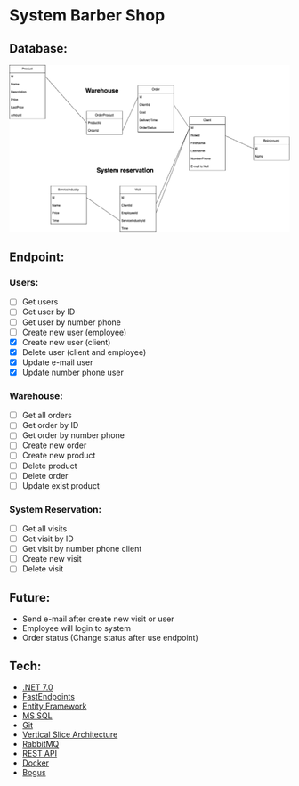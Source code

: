 # System Barber Shop
## Database:
![Database](Files/BarberShopDatabase.png)

## Endpoint:

### Users:

- [ ] Get users
- [ ] Get user by ID
- [ ] Get user by number phone
- [ ] Create new user (employee)
- [x] Create new user (client)
- [x] Delete user (client and employee)
- [x] Update e-mail user
- [x] Update number phone user

### Warehouse:

- [ ] Get all orders
- [ ] Get order by ID
- [ ] Get order by number phone
- [ ] Create new order
- [ ] Create new product
- [ ] Delete product
- [ ] Delete order
- [ ] Update exist product

### System Reservation:

- [ ] Get all visits
- [ ] Get visit by ID
- [ ] Get visit by number phone client
- [ ] Create new visit
- [ ] Delete visit

## Future:
- Send e-mail after create new visit or user
- Employee will login to system
- Order status (Change status after use endpoint)

## Tech:

* [.NET 7.0](https://dotnet.microsoft.com/en-us/download/dotnet/7.0)
* [FastEndpoints](https://fast-endpoints.com/)
* [Entity Framework](https://learn.microsoft.com/en-us/ef/)
* [MS SQL](https://www.microsoft.com/pl-pl/sql-server/sql-server-downloads)
* [Git](https://git-scm.com/)
* [Vertical Slice Architecture](https://code-maze.com/vertical-slice-architecture-aspnet-core/)
* [RabbitMQ](https://www.rabbitmq.com/)
* [REST API](https://www.ibm.com/pl-pl/cloud/learn/rest-apis)
* [Docker](https://www.docker.com/)
* [Bogus](https://github.com/bchavez/Bogus)

